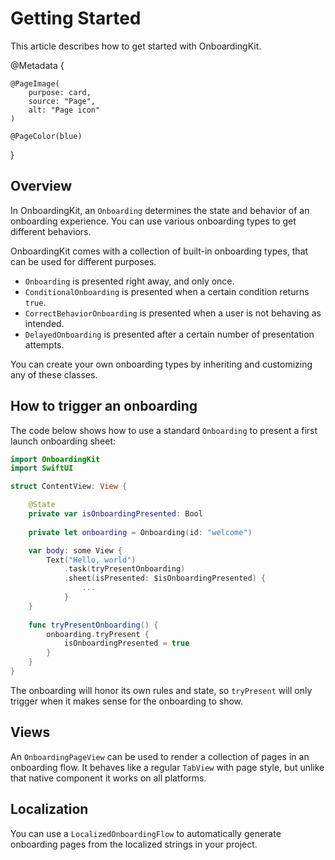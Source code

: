 #  Getting Started

This article describes how to get started with OnboardingKit.

@Metadata {

    @PageImage(
        purpose: card,
        source: "Page",
        alt: "Page icon"
    )

    @PageColor(blue)
}



## Overview

In OnboardingKit, an ``Onboarding`` determines the state and behavior of an onboarding experience. You can use various onboarding types to get different behaviors.

OnboardingKit comes with a collection of built-in onboarding types, that can be used for different purposes. 

* ``Onboarding`` is presented right away, and only once.
* ``ConditionalOnboarding`` is presented when a certain condition returns `true`.
* ``CorrectBehaviorOnboarding`` is presented when a user is not behaving as intended.
* ``DelayedOnboarding`` is presented after a certain number of presentation attempts.

You can create your own onboarding types by inheriting and customizing any of these classes.



## How to trigger an onboarding

The code below shows how to use a standard ``Onboarding`` to present a first launch onboarding sheet:

```swift
import OnboardingKit
import SwiftUI

struct ContentView: View {

    @State
    private var isOnboardingPresented: Bool
    
    private let onboarding = Onboarding(id: "welcome") 

    var body: some View {
        Text("Hello, world")
            .task(tryPresentOnboarding)
            .sheet(isPresented: $isOnboardingPresented) {
                ...
            }
    }
    
    func tryPresentOnboarding() {
        onboarding.tryPresent { 
            isOnboardingPresented = true
        }
    }
}
```

The onboarding will honor its own rules and state, so `tryPresent` will only trigger when it makes sense for the onboarding to show.



## Views

An ``OnboardingPageView`` can be used to render a collection of pages in an onboarding flow. It behaves like a regular `TabView` with page style, but unlike that native component it works on all platforms.


## Localization

You can use a ``LocalizedOnboardingFlow`` to automatically generate onboarding pages from the localized strings in your project.
